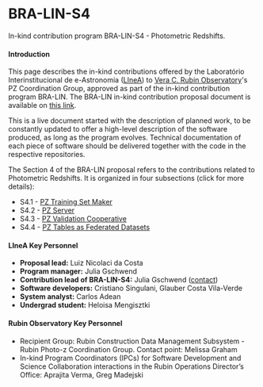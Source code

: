 # BRA-LIN-S4     

In-kind contribution program BRA-LIN-S4 - Photometric Redshifts.

#### Introduction

This page describes the in-kind contributions offered by the Laboratório Interinstitucional de e-Astronomia ([LIneA](http://www.linea.org.br)) to [Vera C. Rubin Observatory](https://www.lsst.org/)'s PZ Coordination Group, approved as part of the in-kind contribution program BRA-LIN. The BRA-LIN in-kind contribution proposal document is available on [this link](https://docs.google.com/document/d/1JWUG2vxxPD1DwrbQsZwI1q_2lk2TIGnHGHNbaq2zAbk/edit?usp=sharing). 

This is a live document started with the description of planned work, to be constantly updated to offer a high-level description of the software produced, as long as the program evolves. Technical documentation of each piece of software should be delivered together with the code in the respective repositories. 

The Section 4 of the BRA-LIN proposal refers to the contributions related to Photometric Redshifts. It is organized in four subsections (click for more details):  

* S4.1 - [PZ Training Set Maker](s4_1.md)
* S4.2 - [PZ Server](s4_2.md) 
* S4.3 - [PZ Validation Cooperative](s4_3.md)
* S4.4 - [PZ Tables as Federated Datasets](s4_4.md) 



#### LIneA Key Personnel

- **Proposal lead:** Luiz Nicolaci da Costa
- **Program manager:** Julia Gschwend
- **Contribution lead of BRA-LIN-S4:** Julia Gschwend ([contact](mailto:julia@linea.org.br))
- **Software developers:** Cristiano Singulani, Glauber Costa Vila-Verde
- **System analyst:** Carlos Adean
- **Undergrad student:** Heloisa Mengisztki

#### Rubin Observatory Key Personnel

- Recipient Group: Rubin Construction Data Management Subsystem - Rubin Photo-z Coordination Group. Contact point: Melissa Graham  
- In-kind Program Coordinators (IPCs) for ​​Software Development and Science Collaboration interactions in the Rubin Operations Director’s Office: Aprajita Verma, Greg Madejski
